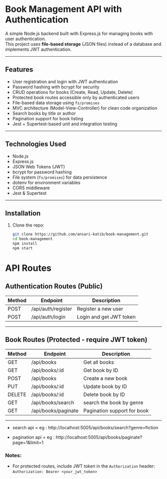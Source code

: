 # Book Management API with Authentication

A simple Node.js backend built with Express.js for managing books with user authentication.  
This project uses **file-based storage** (JSON files) instead of a database and implements JWT authentication.

---

## Features

- User registration and login with JWT authentication
- Password hashing with bcrypt for security
- CRUD operations for books (Create, Read, Update, Delete)
- Protected book routes accessible only by authenticated users
- File-based data storage using `fs/promises`
- MVC architecture (Model-View-Controller) for clean code organization
- Search books by title or author
- Pagination support for book listing
- Jest + Supertest-based unit and integration testing


---

## Technologies Used

- Node.js
- Express.js
- JSON Web Tokens (JWT)
- bcrypt for password hashing
- File system (`fs/promises`) for data persistence
- dotenv for environment variables
- CORS middleware
- Jest & Supertest

---

## Installation

1. Clone the repo:
   ```bash
   git clone https://github.com/ansari-katib/book-management.git
   cd book-management
   npm install
   npm start

# API Routes

## Authentication Routes (Public)

| Method | Endpoint           | Description             |
|--------|--------------------|-------------------------|
| POST   | /api/auth/register  | Register a new user      |
| POST   | /api/auth/login     | Login and get JWT token  |

---

## Book Routes (Protected - require JWT token)

| Method | Endpoint            | Description                  |
|--------|---------------------|------------------------------|
| GET    | /api/books          | Get all books                |
| GET    | /api/books/:id      | Get book by ID               |
| POST   | /api/books          | Create a new book            |
| PUT    | /api/books/:id      | Update book by ID            |
| DELETE | /api/books/:id      | Delete book by ID            |
| GET    | /api/books/search   | search the book by genre     |
| GET    | /api/books/paginate | Pagination support for book
---

- search api =  eg : http://localhost:5005/api/books/search?genre=fiction

- pagination api = eg :  http://localhost:5005/api/books/paginate?page=1&limit=1

### Notes:

- For protected routes, include JWT token in the `Authorization` header:  
  `Authorization: Bearer <your_jwt_token>`
